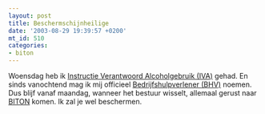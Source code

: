 ```yaml
---
layout: post
title: Beschermschijnheilige
date: '2003-08-29 19:39:57 +0200'
mt_id: 510
categories:
- biton
---
```

Woensdag heb ik <a href="http://www.alcoholvoorlichting.nl/page.cfm?code=765&code2=886">Instructie Verantwoord Alcoholgebruik (IVA)</a> gehad. En sinds vanochtend mag ik mij officieel <a href="http://www.nibhv.nl/">Bedrijfshulpverlener (BHV)</a> noemen. Dus blijf vanaf maandag, wanneer het bestuur wisselt, allemaal gerust naar <a href="http://www.biton.nl/">BITON</a> komen. Ik zal je wel beschermen.
